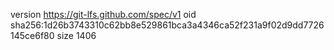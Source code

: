 version https://git-lfs.github.com/spec/v1
oid sha256:1d26b3743310c62bb8e529861bca3a4346ca52f231a9f02d9dd7726145ce6f80
size 1406
